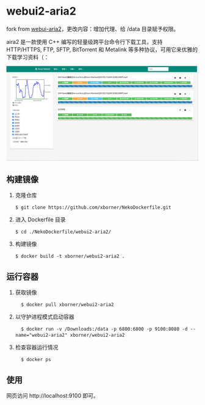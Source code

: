 # webui2-aria2

fork from [webui-aria2](https://github.com/ziahamza/webui-aria2)，更改内容：增加代理、给 /data 目录赋予权限。

aira2 是一款使用 C++ 编写的轻量级跨平台命令行下载工具，支持 HTTP/HTTPS, FTP, SFTP, BitTorrent 和 Metalink 等多种协议，可用它来优雅的下载学习资料（：

![](assets/markdown-img-paste-20210905185324359.png)

## 构建镜像
1. 克隆仓库

    ```
    $ git clone https://github.com/xborner/NekoDockerfile.git
    ```

1. 进入 Dockerfile 目录

    ```
    $ cd ./NekoDockerfile/webui2-aria2/
    ```

1. 构建镜像

    ```
    $ docker build -t xborner/webui2-aria2 .
    ```

## 运行容器

  1. 获取镜像
      ```
        $ docker pull xborner/webui2-aria2
      ```

2. 以守护进程模式启动容器
      ```
        $ docker run -v /Downloads:/data -p 6800:6800 -p 9100:8080 -d --name="webui2-aria2" xborner/webui2-aria2
      ```
3. 检查容器运行情况
      ```
        $ docker ps
      ```


## 使用
网页访问 http://localhost:9100 即可。

